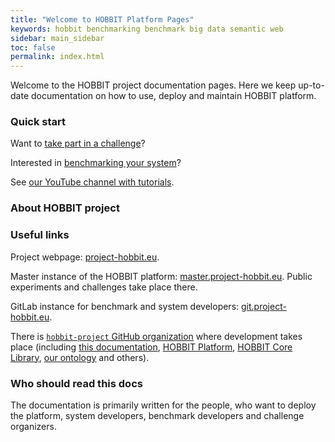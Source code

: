 ```yaml
---
title: "Welcome to HOBBIT Platform Pages"
keywords: hobbit benchmarking benchmark big data semantic web
sidebar: main_sidebar
toc: false
permalink: index.html
---
```


Welcome to the HOBBIT project documentation pages.
Here we keep up-to-date documentation on how to use, deploy and maintain HOBBIT platform.

### Quick start

Want to [take part in a challenge](/challenge_participation.html)?

Interested in [benchmarking your system](/benchmarking.html)?

See [our YouTube channel with tutorials](https://www.youtube.com/channel/UC3eWNVAKXLqAdOhuQ5kd57g/).

### About HOBBIT project

### Useful links

Project webpage: [project-hobbit.eu](http://project-hobbit.eu/).

Master instance of the HOBBIT platform:
[master.project-hobbit.eu](https://master.project-hobbit.eu/).
Public experiments and challenges take place there.

GitLab instance for benchmark and system developers:
[git.project-hobbit.eu](https://git.project-hobbit.eu/).

There is [`hobbit-project` GitHub organization](https://github.com/hobbit-project/)
where development takes place
(including
[this documentation](https://github.com/hobbit-project/hobbit-project.github.io),
[HOBBIT Platform](https://github.com/hobbit-project/platform),
[HOBBIT Core Library](https://github.com/hobbit-project/core),
[our ontology](https://github.com/hobbit-project/ontology)
and others).

### Who should read this docs

The documentation is primarily written for the people, who want to deploy the platform, system developers, benchmark developers and challenge organizers.
